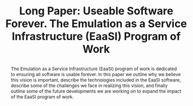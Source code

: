---
abstract: 'The Emulation as a Service Infrastructure (EaaSI) program of work is dedicated
  to ensuring all software is usable forever. In this paper we outline why we believe
  this vision is important, describe the technologies included in the EaaSI software,
  describe some of the challenges we face in realizing this vision, and finally outline
  some of the future developments we are working on to expand the impact of the EaaSI
  program of work.   '
creators:
- Cochrane, Euan
date: null
document_url: https://az659834.vo.msecnd.net/eventsairwesteuprod/production-inconference-public/efe683e5f0ae43ba855fdeef297a1007
grand_parent: iPRES
institutions:
- Yale University Library
keywords:
- emulation
- software
- migration
- formats
landing_page_url: null
language: eng
layout: publication
license: CC-BY 4.0 International
notes_url: null
parent: iPRES 2022
publication_type: long paper
size: null
slides_url: null
source_name: iPRES
stream_url: null
title: "Long Paper: Useable Software Forever. \r\nThe Emulation as a Service Infrastructure
  (EaaSI) Program of Work\r\n"
year: 2022
---